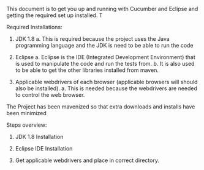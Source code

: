 This document is to get you up and running with Cucumber and Eclipse and getting the required set up installed. T

Required Installations:

1.	JDK 1.8
	a.	This is required because the project uses the Java programming language and the JDK is need to be able to run the code
  
2.	Eclipse
  a.	Eclipse is the IDE (Integrated Development Environment) that is used to manipulate the code and run the tests from.
  b.	It is also used to be able to get the other libraries installed from maven.
  
4.	Applicable webdrivers of each browser (applicable browsers will should also be installed).
  a.	This is needed because the webdrivers are needed to control the web browser.
  
The Project has been mavenized so that extra downloads and installs have been minimized

Steps overview:

1.	JDK 1.8 Installation

2.	Eclipse IDE Installation 

3.	Get applicable webdrivers and place in correct directory.

